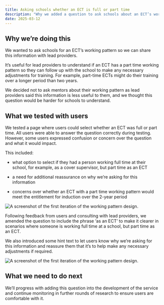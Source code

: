 ```yaml
---
title: Asking schools whether an ECT is full or part time
description: "Why we added a question to ask schools about an ECT’s working pattern and how we iterated it."
date: 2025-03-12
---
```


## Why we’re doing this

We wanted to ask schools for an ECT’s working pattern so we can share this information with lead providers.

It’s useful for lead providers to understand if an ECT has a part time working pattern so they can follow up with the school to make any necessary adjustments for training. For example, part-time ECTs might do their training over a longer period than two years.

We decided not to ask mentors about their working pattern as lead providers said this information is less useful to them, and we thought this question would be harder for schools to understand.

## What we tested with users

We tested a page where users could select whether an ECT was full or part time. All users were able to answer the question correctly during testing. However, some users expressed confusion or concern over the question and what it would impact.

This included:

* what option to select if they had a person working full time at their school, for example, as a cover supervisor, but part time as an ECT

* a need for additional reassurance on why we’re asking for this information

* concerns over whether an ECT with a part time working pattern would meet the entitlement for induction over the 2-year period

![A screenshot of the first iteration of the working pattern design.](/ecf-v2/asking-schools-whether-an-ect-is-full-or-part-time/screenshot1.png)

Following feedback from users and consulting with lead providers, we amended the question to include the phrase ‘as an ECT’ to make it clearer in scenarios where someone is working full time at a school, but part time as an ECT.

We also introduced some hint text to let users know why we’re asking for this information and reassure them that it’s to help make any necessary adjustments if required.

![A screenshot of the first iteration of the working pattern design.](/ecf-v2/asking-schools-whether-an-ect-is-full-or-part-time/screenshot2.png)

## What we need to do next

We’ll progress with adding this question into the development of the service and continue monitoring in further rounds of research to ensure users are comfortable with it.
